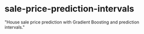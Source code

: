 # sale-price-prediction-intervals
"House sale price prediction with Gradient Boosting and prediction intervals."
